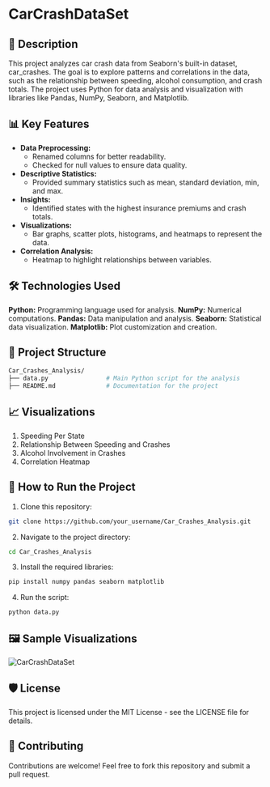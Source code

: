 # CarCrashDataSet

## 📄 Description

This project analyzes car crash data from Seaborn's built-in dataset, car_crashes. The goal is to explore patterns and correlations in the data, such as the relationship between speeding, alcohol consumption, and crash totals. The project uses Python for data analysis and visualization with libraries like Pandas, NumPy, Seaborn, and Matplotlib.


## 📊 Key Features

- **Data Preprocessing:**
  - Renamed columns for better readability.
  - Checked for null values to ensure data quality.
- **Descriptive Statistics:**
  - Provided summary statistics such as mean, standard deviation, min, and max.
- **Insights:**
  - Identified states with the highest insurance premiums and crash totals.
- **Visualizations:**
  - Bar graphs, scatter plots, histograms, and heatmaps to represent the data.
- **Correlation Analysis:**
  - Heatmap to highlight relationships between variables.


## 🛠️ Technologies Used

**Python:** Programming language used for analysis.
**NumPy:** Numerical computations.
**Pandas:** Data manipulation and analysis.
**Seaborn:** Statistical data visualization.
**Matplotlib:** Plot customization and creation.


## 📂 Project Structure
```bash
Car_Crashes_Analysis/
├── data.py                # Main Python script for the analysis
├── README.md              # Documentation for the project
```


## 📈 Visualizations

1.  Speeding Per State
2. Relationship Between Speeding and Crashes
3. Alcohol Involvement in Crashes
4. Correlation Heatmap


## 🚀 How to Run the Project

1. Clone this repository:
```bash
git clone https://github.com/your_username/Car_Crashes_Analysis.git
```

2. Navigate to the project directory:
```bash
cd Car_Crashes_Analysis
```

3. Install the required libraries:
```bash
pip install numpy pandas seaborn matplotlib
```

4. Run the script:
```bash
python data.py
```

## 🖼️ Sample Visualizations
![CarCrashDataSet](Pictures/pic)

## 🛡️ License
This project is licensed under the MIT License - see the LICENSE file for details.


## 🤝 Contributing
Contributions are welcome! Feel free to fork this repository and submit a pull request.













